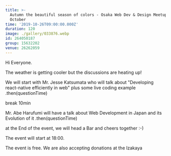```yaml
---
title: >-
  Autumn the beautiful season of colors - Osaka Web Dev & Design Meetup in
  October
time: '2019-10-26T09:00:00.000Z'
duration: 120
image: ./gallery/033876.webp
id: 264050187
group: 15632202
venue: 26262059
---
```


Hi Everyone.

The weather is getting cooler but the discussions are heating up!

We will start with Mr. Jesse Katsumata who will talk about "Developing react-native efficiently in web" plus some live coding example
.then(questionTime)

break 10min

Mr. Abe Harufumi will have a talk about Web Development in Japan and its Evolution of it
.then(questionTime)

at the End of the event, we will head a Bar and cheers together :-)

The event will start at 18:00.

The event is free. We are also accepting donations at the Izakaya
